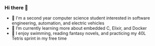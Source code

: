 ### Hi there 👋
- 🦁 I'm a second year computer science student interested in software engineering, automation, and electric vehicles
- 🌱 I’m currently learning more about embedded C, Elixir, and Docker
- 🗿 I enjoy swimming, reading fantasy novels, and practicing my 40L Tetris sprint in my free time



<!--
[![Top La
ngs](https://github-readme-stats.vercel.app/api/top-langs/?username=addison-ch&layout=compact&theme=radical)](https://github.com/anuraghazra/github-readme-stats)
-->


<!--
**addison-ch/addison-ch** is a ✨ _special_ ✨ repository because its `README.md` (this file) appears on your GitHub profile.

Here are some ideas to get you started:

- 🔭 I’m currently working on ...
- 🌱 I’m currently learning ...
- 👯 I’m looking to collaborate on ...
- 🤔 I’m looking for help with ...
- 💬 Ask me about ...
- 📫 How to reach me: ...
- 😄 Pronouns: ...
- ⚡ Fun fact: ...
-->
